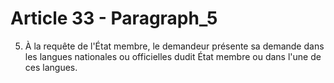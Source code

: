 # Article 33 - Paragraph_5

5. À la requête de l'État membre, le demandeur présente sa demande dans les langues nationales ou officielles dudit État membre ou dans l'une de ces langues.